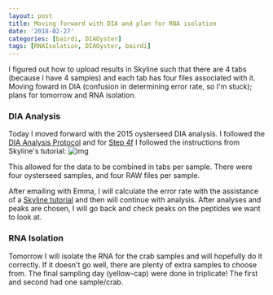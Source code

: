 ```yaml
---
layout: post
title: Moving forward with DIA and plan for RNA isolation
date: '2018-02-27'
categories: [bairdi, DIAOyster]
tags: [RNAIsolation, DIAOyster, bairdi]
---
```


I figured out how to upload results in Skyline such that there are 4 tabs (because I have 4 samples) and each tab has four files associated with it. Moving foward in DIA (confusion in determining error rate, so I'm stuck); plans for tomorrow and RNA isolation.


### DIA Analysis

Today I moved forward with the 2015 oysterseed DIA analysis. I followed the [DIA Analysis Protocol](https://github.com/RobertsLab/resources/blob/master/protocols/DIA-data-Analyses.md) and for [Step 4f](https://github.com/RobertsLab/resources/blob/master/protocols/DIA-data-Analyses.md#step-4f-import-dia-data-into-skyline) I followed the instructions from Skyline's tutorial:
![img](http://owl.fish.washington.edu/scaphapoda/grace/2015-oysterseed-project/Capture.PNG)

This allowed for the data to be combined in tabs per sample. There were four oysterseed samples, and four RAW files per sample. 

After emailing with Emma, I will calculate the error rate with the assistance of a [Skyline tutorial](https://skyline.ms/_webdav/home/software/Skyline/%40files/tutorials/MS1Filtering-2_5.pdf) and then will continue with analysis. After analyses and peaks are chosen, I will go back and check peaks on the peptides we want to look at. 

### RNA Isolation 

Tomorrow I will isolate the RNA for the crab samples and will hopefully do it correctly. If it doesn't go well, there are plenty of extra samples to choose from. The final sampling day (yellow-cap) were done in triplicate! The first and second had one sample/crab. 
